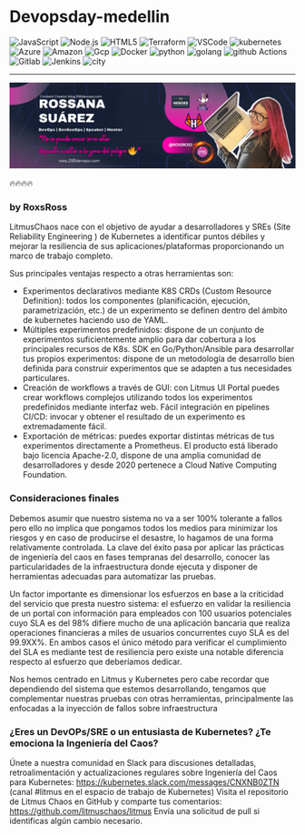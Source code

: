 # Devopsday-medellin

![JavaScript](https://img.shields.io/badge/-JavaScript-F7DF1E?style=for-the-badge&logo=JavaScript&logoColor=black)
![Node.js](https://img.shields.io/badge/-Node.js-339933?style=for-the-badge&logo=node.js&logoColor=white)
![HTML5](https://img.shields.io/badge/-HTML5-E34F26?style=for-the-badge&logo=html5&logoColor=white)
![Terraform](https://img.shields.io/badge/terraform-7B42BC?logo=terraform&logoColor=white&style=for-the-badge)
![VSCode](https://img.shields.io/badge/Visual_Studio_Code-0078D4?style=for-the-badge&logo=visual%20studio%20code&logoColor=white)
![kubernetes](https://img.shields.io/badge/kubernetes-326CE5?logo=kubernetes&logoColor=white&style=for-the-badge)
![Azure](https://img.shields.io/badge/azure-0078D4?logo=microsoft-azure&logoColor=white&style=for-the-badge)
![Amazon](https://img.shields.io/badge/Amazon_AWS-232F3E?style=for-the-badge&logo=amazon-aws&logoColor=white)
![Gcp](https://img.shields.io/badge/Google_Cloud-4285F4?style=for-the-badge&logo=google-cloud&logoColor=white)
![Docker](https://img.shields.io/badge/docker-2496ED?logo=docker&logoColor=white&style=for-the-badge)
![python](https://img.shields.io/badge/python-3776AB?logo=python&logoColor=white&style=for-the-badge)
![golang](https://img.shields.io/badge/Go-00ADD8?style=for-the-badge&logo=go&logoColor=white)
![github Actions](https://img.shields.io/badge/GitHub_Actions-2088FF?style=for-the-badge&logo=github-actions&logoColor=white)
![Gitlab](https://img.shields.io/badge/GitLab-330F63?style=for-the-badge&logo=gitlab&logoColor=white)
![Jenkins](	https://img.shields.io/badge/Jenkins-D24939?style=for-the-badge&logo=Jenkins&logoColor=white)
![city](https://img.shields.io/badge/TeamCity-000000?style=for-the-badge&logo=TeamCity&logoColor=white)

---
![](https://github.com/roxsross/roxsross/blob/main/images/roxsross-banner-1.png)

🔥🔥🔥🔥

### by RoxsRoss


LitmusChaos nace con el objetivo de ayudar a desarrolladores y SREs (Site Reliability Engineering ) de Kubernetes a identificar puntos débiles y mejorar la resiliencia de sus aplicaciones/plataformas proporcionando un marco de trabajo completo.

Sus principales ventajas respecto a otras herramientas son:

- Experimentos declarativos mediante K8S CRDs (Custom Resource Definition): todos los componentes (planificación, ejecución, parametrización, etc.) de un experimento se definen dentro del ámbito de kubernetes haciendo uso de YAML.
- Múltiples experimentos predefinidos: dispone de un conjunto de experimentos suficientemente amplio para dar cobertura a los principales recursos de K8s.
SDK en Go/Python/Ansible para desarrollar tus propios experimentos: dispone de un metodología de desarrollo bien definida para construir experimentos que se adapten a tus necesidades particulares.
- Creación de workflows a través de GUI: con Litmus UI Portal puedes crear workflows complejos utilizando todos los experimentos predefinidos mediante interfaz web.
Fácil integración en pipelines CI/CD: invocar y obtener el resultado de un experimento es extremadamente fácil.
- Exportación de métricas: puedes exportar distintas métricas de tus experimentos directamente a Prometheus.
El producto está liberado bajo licencia Apache-2.0, dispone de una amplia comunidad de desarrolladores y desde 2020 pertenece a Cloud Native Computing Foundation.


### Consideraciones finales
Debemos asumir que nuestro sistema no va a ser 100% tolerante a fallos pero ello no implica que pongamos todos los medios para minimizar los riesgos y en caso de producirse el desastre, lo hagamos de una forma relativamente controlada. La clave del éxito pasa por aplicar las prácticas de ingeniería del caos en fases tempranas del desarrollo, conocer las particularidades de la infraestructura donde ejecuta y disponer de herramientas adecuadas para automatizar las pruebas.

Un factor importante es dimensionar los esfuerzos en base a la criticidad del servicio que presta nuestro sistema: el esfuerzo en validar la resiliencia de un portal con información para empleados con 100 usuarios potenciales cuyo SLA es del 98% difiere mucho de una aplicación bancaria que realiza operaciones financieras a miles de usuarios concurrentes cuyo SLA es del 99.9XX%. En ambos casos el único método para verificar el cumplimiento del SLA es mediante test de resiliencia pero existe una notable diferencia respecto al esfuerzo que deberíamos dedicar.

Nos hemos centrado en Litmus y Kubernetes pero cabe recordar que dependiendo del sistema que estemos desarrollando, tengamos que complementar nuestras pruebas con otras herramientas, principalmente las enfocadas a la inyección de fallos sobre infraestructura


### ¿Eres un DevOPs/SRE o un entusiasta de Kubernetes? ¿Te emociona la Ingeniería del Caos?
Únete a nuestra comunidad en Slack para discusiones detalladas, retroalimentación y actualizaciones regulares sobre Ingeniería del Caos para Kubernetes: https://kubernetes.slack.com/messages/CNXNB0ZTN
(canal #litmus en el espacio de trabajo de Kubernetes)
Visita el repositorio de Litmus Chaos en GitHub y comparte tus comentarios: https://github.com/litmuschaos/litmus
Envía una solicitud de pull si identificas algún cambio necesario.